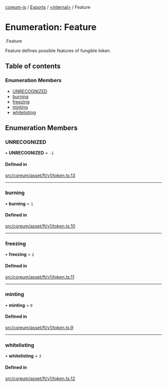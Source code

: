 [coreum-js](../README.md) / [Exports](../modules.md) / [<internal\>](../modules/internal_.md) / Feature

# Enumeration: Feature

[<internal>](../modules/internal_.md).Feature

Feature defines possible features of fungible token.

## Table of contents

### Enumeration Members

- [UNRECOGNIZED](internal_.Feature.md#unrecognized)
- [burning](internal_.Feature.md#burning)
- [freezing](internal_.Feature.md#freezing)
- [minting](internal_.Feature.md#minting)
- [whitelisting](internal_.Feature.md#whitelisting)

## Enumeration Members

### UNRECOGNIZED

• **UNRECOGNIZED** = ``-1``

#### Defined in

[src/coreum/asset/ft/v1/token.ts:13](https://github.com/CooperFoundation/coreum-js/blob/e00873a/src/coreum/asset/ft/v1/token.ts#L13)

___

### burning

• **burning** = ``1``

#### Defined in

[src/coreum/asset/ft/v1/token.ts:10](https://github.com/CooperFoundation/coreum-js/blob/e00873a/src/coreum/asset/ft/v1/token.ts#L10)

___

### freezing

• **freezing** = ``2``

#### Defined in

[src/coreum/asset/ft/v1/token.ts:11](https://github.com/CooperFoundation/coreum-js/blob/e00873a/src/coreum/asset/ft/v1/token.ts#L11)

___

### minting

• **minting** = ``0``

#### Defined in

[src/coreum/asset/ft/v1/token.ts:9](https://github.com/CooperFoundation/coreum-js/blob/e00873a/src/coreum/asset/ft/v1/token.ts#L9)

___

### whitelisting

• **whitelisting** = ``3``

#### Defined in

[src/coreum/asset/ft/v1/token.ts:12](https://github.com/CooperFoundation/coreum-js/blob/e00873a/src/coreum/asset/ft/v1/token.ts#L12)
